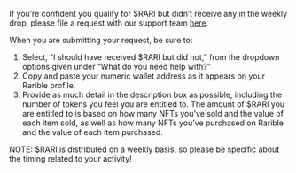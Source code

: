 If you’re confident you qualify for $RARI but didn’t receive any in the weekly drop, please file a request with our support team [here](https://rariblecom.zendesk.com/hc/en-us/requests/new).

When you are submitting your request, be sure to:

1. Select, "I should have received $RARI but did not,” from the dropdown options given under “What do you need help with?”
2. Copy and paste your numeric wallet address as it appears on your Rarible profile.
3. Provide as much detail in the description box as possible, including the number of tokens you feel you are entitled to. The amount of $RARI you are entitled to is based on how many NFTs you’ve sold and the value of each item sold, as well as how many NFTs you’ve purchased on Rarible and the value of each item purchased.

NOTE: $RARI is distributed on a weekly basis, so please be specific about the timing related to your activity!
